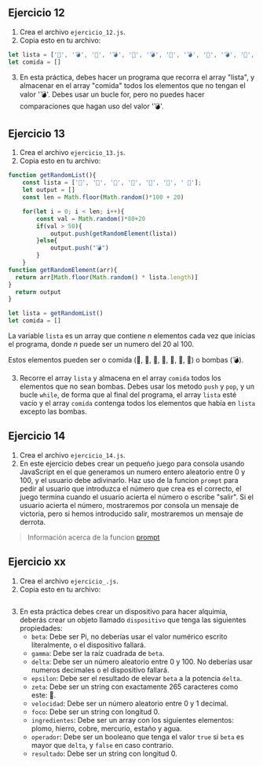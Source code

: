 

## Ejercicio 12

1. Crea el archivo `ejercicio_12.js`.
2. Copia esto en tu archivo:

```javascript
let lista = ['🧁', '💣', '🍠', '💣', '🍡', '💣', '🥟', '💣', '🥑', '💣', '🍾', '💣', ' 🍎', '💣']
let comida = []
```
3. En esta práctica, debes hacer un programa que recorra el array "lista", y almacenar en el array "comida" todos los elementos que no tengan el valor '💣'. Debes usar un bucle for, pero no puedes hacer comparaciones que hagan uso del valor '💣'.

## Ejercicio 13

1. Crea el archivo `ejercicio_13.js`.
2. Copia esto en tu archivo:
    
```javascript
function getRandomList(){
    const lista = ['🧁', '🍠', '🍡', '🥟', '🥑', '🍾', ' 🍎'];
    let output = []
    const len = Math.floor(Math.random()*100 + 20)

    for(let i = 0; i < len; i++){
        const val = Math.random()*80+20
        if(val > 50){
            output.push(getRandomElement(lista))    
        }else{
            output.push("💣")
        }
    }
function getRandomElement(arr){
  return arr[Math.floor(Math.random() * lista.length)]
}
  return output
}

let lista = getRandomList()
let comida = []  
```

La variable `lista` es un array que contiene *n* elementos cada vez que inicias el programa, donde *n* puede ser un numero del 20 al 100.

Estos elementos pueden ser o comida (🧁, 🍠, 🍡, 🥟, 🥑, 🍾, 🍎) o bombas (💣).

3. Recorre el array `lista` y almacena en el array `comida` todos los elementos que no sean bombas. Debes usar los metodo `push` y `pop`, y un bucle `while`, de forma que al final del programa, el array `lista` esté vacío y el array `comida` contenga todos los elementos que había en `lista` excepto las bombas.

## Ejercicio 14

1. Crea el archivo `ejercicio_14.js`.
2. En este ejercicio debes crear un pequeño juego para consola usando JavaScript en el que generamos un numero entero aleatorio entre 0 y 100, y el usuario debe adivinarlo. Haz uso de la funcion `prompt` para pedir al usuario que introduzca el número que crea es el correcto, el juego termina cuando el usuario acierta el número o escribe "salir". Si el usuario acierta el número, mostraremos por consola un mensaje de victoria, pero si hemos introducido salir, mostraremos un mensaje de derrota.

> Información acerca de la funcion [prompt](https://developer.mozilla.org/es/docs/Web/API/Window/prompt)

## Ejercicio xx

1. Crea el archivo `ejercicio_.js`.
2. Copia esto en tu archivo:

```javascript

```

3. En esta práctica debes crear un dispositivo para hacer alquimia, deberás crear un objeto llamado `dispositivo` que tenga las siguientes propiedades:
    - `beta`: Debe ser Pi, no deberías usar el valor numérico escrito literalmente, o el dispositivo fallará.
    - `gamma`: Debe ser la raíz cuadrada de `beta`.
    - `delta`: Debe ser un número aleatorio entre 0 y 100. No deberías usar numeros decimales o el dispositivo fallará.
    - `epsilon`: Debe ser el resultado de elevar `beta` a la potencia `delta`.
    - `zeta`: Debe ser un string con exactamente 265 caracteres como este: 💎.
    - `velocidad`: Debe ser un número aleatorio entre 0 y 1 decimal.
    - `foco`: Debe ser un string con longitud 0.
    - `ingredientes`: Debe ser un array con los siguientes elementos: plomo, hierro, cobre, mercurio, estaño y agua.
    - `operador`: Debe ser un booleano que tenga el valor `true` si `beta` es mayor que `delta`, y `false` en caso contrario.
    - `resultado`: Debe ser un string con longitud 0.